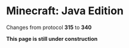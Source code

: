 # Minecraft: Java Edition

Changes from protocol **315** to **340**

__This page is still under construction__
